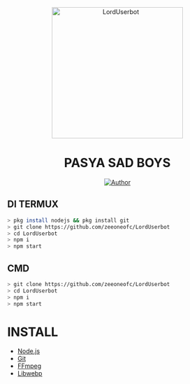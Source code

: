 <div align="center">
<img src="https://a.top4top.io/p_2121oqg8f0.jpg" alt="LordUserbot" width="300" />

# PASYA SAD BOYS
>
>
</div>
<p align="center">
  <a href="https://github.com/zeeoneofc"><img title="Author" src="https://img.shields.io/badge/Author-PASYA PENYENDIRI-red.svg?style=for-the-badge&logo=github" /></a>
  </p>

##  DI TERMUX
```bash
> pkg install nodejs && pkg install git
> git clone https://github.com/zeeoneofc/LordUserbot
> cd LordUserbot
> npm i
> npm start
```
## CMD
```bash
> git clone https://github.com/zeeoneofc/LordUserbot
> cd LordUserbot
> npm i
> npm start
```

# INSTALL
* [Node.js](https://nodejs.org/en/)
* [Git](https://git-scm.com/downloads)
* [FFmpeg](https://github.com/BtbN/FFmpeg-Builds/releases/download/autobuild-2020-12-08-13-03/ffmpeg-n4.3.1-26-gca55240b8c-win64-gpl-4.3.zip)
* [Libwebp](https://developers.google.com/speed/webp/download)
